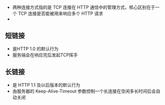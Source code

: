 - 两种连接方式指的是 TCP 连接在 HTTP 通信中的管理方式，核心区别在于一个 TCP 连接是否能被用来响应多个 HTTP 请求
- 
## 短链接
  - 是HTTP 1.0 的默认行为
  - 服务端会在响应完后发起TCP挥手
## 长链接
  - 是 HTTP 1.1 及以后版本的默认行为
  - 由服务器的 Keep-Alive-Timeout 参数控制一个长连接在空闲多长时间后会自动关闭

